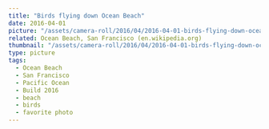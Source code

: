 ```yaml
---
title: "Birds flying down Ocean Beach"
date: 2016-04-01
picture: "/assets/camera-roll/2016/04/2016-04-01-birds-flying-down-ocean-beach/20160402_001737264_iOS.jpg"
related: Ocean Beach, San Francisco (en.wikipedia.org)
thumbnail: "/assets/camera-roll/2016/04/2016-04-01-birds-flying-down-ocean-beach/20160402_001737264_iOS-thumbnail.jpg"
type: picture
tags:
  - Ocean Beach
  - San Francisco
  - Pacific Ocean
  - Build 2016
  - beach
  - birds
  - favorite photo
---
```

